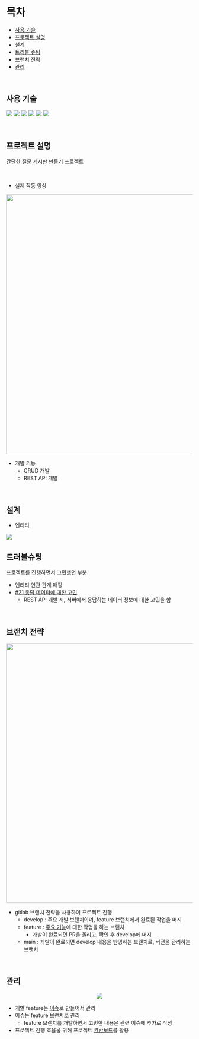 # 목차
- [사용 기술](#사용-기술)
- [프로젝트 설명](#프로젝트-설명)
- [설계](#설계)
- [트러블 슈팅](#트러블슈팅)
- [브랜치 전략](#브랜치-전략)
- [관리](#관리)

<br>

## 사용 기술

<a><img src="https://img.shields.io/badge/Spring Boot-6DB33F?style=flat-square&logo=Spring Boot&logoColor=white"/></a>
<a><img src="https://img.shields.io/badge/Java-007396?style=flat-square&logo=Java&logoColor=white"/></a>
<a><img src="https://img.shields.io/badge/Hibernate-59666C?style=flat-square&logo=Hibernate&logoColor=white"/></a>
<a><img src="https://img.shields.io/badge/Gradle-02303A?style=flat-square&logo=Gradle&logoColor=white"/></a>
<a><img src="https://img.shields.io/badge/Git-F05032?style=flat-square&logo=Git&logoColor=white"/></a>
<a><img src="https://img.shields.io/badge/GitHub-181717?style=flat-square&logo=GitHub&logoColor=white"/></a>

<br>

## 프로젝트 설명
간단한 질문 게시판 만들기 프로젝트

<br>

- 실제 작동 영상
<p align="center">
<img src="https://user-images.githubusercontent.com/83000829/151507571-dd10b5e3-2153-471a-b6ca-97794e232686.gif" width = 700 />
</p>

- 개발 기능
  - CRUD 개발
  - REST API 개발 

<br>

## 설계

- 엔티티
<img src = "https://user-images.githubusercontent.com/83000829/152020547-c5b7c75e-5b53-4ca7-a412-2c26b4da853b.png" />


<br>

## 트러블슈팅
프로젝트를 진행하면서 고민했던 부분
- 엔티티 연관 관계 매핑
- [#21 응답 데이터에 대한 고민](https://github.com/jungminji0215/qna-site/issues/21#issuecomment-1030227824)
  - REST API 개발 시, 서버에서 응답하는 데이터 정보에 대한 고민을 함

<br>

## 브랜치 전략
<p align="center">
<img src = "https://user-images.githubusercontent.com/83000829/152019170-7582ef08-fa7b-4e39-bc84-e623e31ab3bd.png" width = 700 />
</p>

- gitlab 브랜치 전략을 사용하여 프로젝트 진행
  - develop : 주요 개발 브랜치이며, feature 브랜치에서 완료된 작업을 머지
  - feature : [주요 기능](https://github.com/jungminji0215/qna-site/issues)에 대한 작업을 하는 브랜치
    - 개발이 완료되면 PR을 올리고, 확인 후 develop에 머지
  - main : 개발이 완료되면 develop 내용을 반영하는 브랜치로, 버전을 관리하는 브랜치

<br>

## 관리
<p align="center">
<img src = "https://user-images.githubusercontent.com/83000829/151508334-a22fb0a1-e493-4593-a9d9-90a9436b748e.png" />
</p>

- 개발 feature는 [이슈](https://github.com/jungminji0215/qna-site/labels/%EA%B8%B0%EB%8A%A5%20%EA%B0%9C%EB%B0%9C)로 만들어서 관리
- 이슈는 feature 브랜치로 관리
  - feature 브랜치를 개발하면서 고민한 내용은 관련 이슈에 추가로 작성
- 프로젝트 진행 효율울 위해 프로젝트 [칸반보드](https://github.com/jungminji0215/qna-site/projects/1)를 활용
